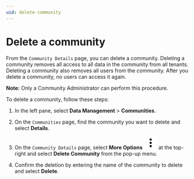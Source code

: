 ```yaml
---
uid: delete-community
---
```


# Delete a community

From the `Community Details` page, you can delete a community. Deleting a community removes all access to all data in the community from all tenants. Deleting a community also removes all users from the community. After you delete a community, no users can access it again.

**Note:** Only a Community Administrator can perform this procedure.

To delete a community, follow these steps:

1. In the left pane, select **Data Management** > **Communities**.

1. On the `Communities` page, find the community you want to delete and select **Details**.

1. On the `Community Details` page, select **More Options** ![More Options](../_icons/dots-vertical.svg "More Options") at the top-right and select **Delete Community** from the pop-up menu.

1. Confirm the deletion by entering the name of the community to delete and select **Delete**.
